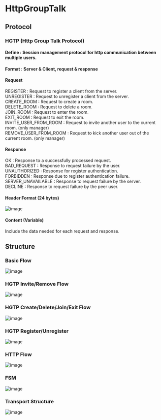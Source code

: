 # HttpGroupTalk

## Protocol
### HGTP (Http Group Talk Protocol)
#### Define : Session management protocol for http communication between multiple users.
#### Format : Server & Client, request & response
#### Request
REGISTER : Request to register a client from the server.<br>
UNREGISTER : Request to unregister a client from the server.<br>
CREATE_ROOM : Request to create a room.<br>
DELETE_ROOM : Request to delete a room.<br>
JOIN_ROOM : Request to enter the room.<br>
EXIT_ROOM : Request to exit the room.<br>
INVITE_USER_FROM_ROOM : Request to invite another user to the current room. (only manager)<br>
REMOVE_USER_FROM_ROOM : Request to kick another user out of the current room. (only manager)<br>
#### Response
OK : Response to a successfully processed request.<br>
BAD_REQUEST : Response to request failure by the user.<br>
UNAUTHORIZED : Response for register authentication.<br>
FORBIDDEN : Response due to register authentication failure.<br>
SERVER_UNAVAILABLE : Response to request failure by the server.<br>
DECLINE : Response to request failure by the peer user.<br>

#### Header Format (24 bytes)
![image](https://user-images.githubusercontent.com/58906637/149041844-be3f4340-9d65-47fa-8486-e2751aeb9db7.png)
#### Content (Variable)
Include the data needed for each request and response.
## Structure
### Basic Flow
![image](https://user-images.githubusercontent.com/58906637/148345567-485d7f5c-7715-4e30-b910-41c0aab6182b.png)

### HGTP Invite/Remove Flow
![image](https://user-images.githubusercontent.com/58906637/148345677-048b3f75-f7b9-4018-ba14-e84d72c80117.png)

### HGTP Create/Delete/Join/Exit Flow
![image](https://user-images.githubusercontent.com/58906637/148345916-181046da-dfa8-41eb-a675-ab8af7ca05e0.png)

### HGTP Register/Unregister
![image](https://user-images.githubusercontent.com/58906637/148346095-abf9f359-c80c-4877-a3b7-7b9b1fde7563.png)

### HTTP Flow
![image](https://user-images.githubusercontent.com/58906637/148345776-9dfa9e0b-b581-4e55-ab47-8a8b20da1ea6.png)

### FSM
![image](https://user-images.githubusercontent.com/58906637/152719009-7f31d0f9-612b-4fc4-895f-a9d05781fe58.png)

### Transport Structure
![image](https://user-images.githubusercontent.com/58906637/152719176-5331cc49-51c1-4176-a47e-b70c7c964e4e.png)